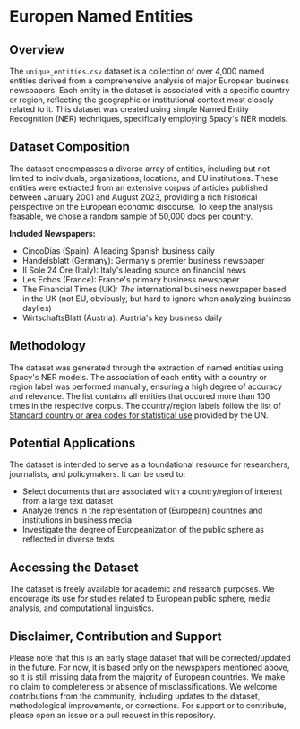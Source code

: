# Europen Named Entities

## Overview

The `unique_entities.csv` dataset is a collection of over 4,000 named entities derived from a comprehensive analysis of major European business newspapers. Each entity in the dataset is associated with a specific country or region, reflecting the geographic or institutional context most closely related to it. This dataset was created using simple Named Entity Recognition (NER) techniques, specifically employing Spacy's NER models.

## Dataset Composition

The dataset encompasses a diverse array of entities, including but not limited to individuals, organizations, locations, and EU institutions. These entities were extracted from an extensive corpus of articles published between January 2001 and August 2023, providing a rich historical perspective on the European economic discourse. To keep the analysis feasable, we chose a random sample of 50,000 docs per country.

**Included Newspapers:**
- CincoDias (Spain): A leading Spanish business daily
- Handelsblatt (Germany): Germany's premier business newspaper
- Il Sole 24 Ore (Italy): Italy's leading source on financial news
- Les Echos (France): France's primary business newspaper
- The Financial Times (UK): *The* international business newspaper based in the UK (not EU, obviously, but hard to ignore when analyzing business daylies)
- WirtschaftsBlatt (Austria): Austria's key business daily

## Methodology

The dataset was generated through the extraction of named entities using Spacy's NER models. The association of each entity with a country or region label was performed manually, ensuring a high degree of accuracy and relevance. The list contains all entities that occured more than 100 times in the respective corpus. The country/region labels follow the list of [Standard country or area codes for statistical use](https://unstats.un.org/unsd/methodology/m49/overview/) provided by the UN.   

## Potential Applications

The dataset is intended to serve as a foundational resource for researchers, journalists, and policymakers. It can be used to:

- Select documents that are associated with a country/region of interest from a large text dataset
- Analyze trends in the representation of (European) countries and institutions in business media
- Investigate the degree of Europeanization of the public sphere as reflected in diverse texts


## Accessing the Dataset

The dataset is freely available for academic and research purposes. We encourage its use for studies related to European public sphere, media analysis, and computational linguistics.

## Disclaimer, Contribution and Support

Please note that this is an early stage dataset that will be corrected/updated in the future. For now, it is based only on the newspapers mentioned above, so it is still missing data from the majority of European countries. We make no claim to completeness or absence of misclassifications.
We welcome contributions from the community, including updates to the dataset, methodological improvements, or corrections. For support or to contribute, please open an issue or a pull request in this repository.

